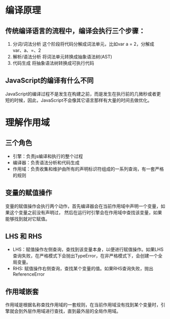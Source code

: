 # 编译原理
## 传统编译语言的流程中，编译会执行三个步骤：
1. 分词/词法分析
    这个阶段将代码分解成词法单元，比如var a = 2，分解成var、a、=、2
2. 解析/语法分析
    将词法单元转换成抽象语法树(AST)
3. 代码生成
    将抽象语法树转换成可执行代码
## JavaScript的编译有什么不同 
JavaScript的编译过程不是发生在构建之前，而是发生在执行前的几微秒或者更短的时候，因此，JavaScript不会像其它语言那样有大量的时间去做优化。
# 理解作用域
## 三个角色
* 引擎：负责js编译和执行的整个过程
* 编译器：负责语法分析和代码生成
* 作用域：负责收集和维护由所有的声明标识符组成的一系列查询，有一套严格的规则
## 变量的赋值操作
变量的赋值操作会执行两个动作，首先编译器会在当前作用域中声明一个变量，如果这个变量之前没有声明过，
然后在运行时引擎会在作用域中查找该变量，如果能够找到就对它赋值。
## LHS 和 RHS
* LHS：赋值操作左侧查询，查找到该变量本身，以便进行赋值操作。如果LHS查询失败，在严格模式下会抛出TypeError，在非严格模式下，会创建一个全局变量。
* RHS: 赋值操作右侧查询，查找某个变量的值。如果RHS查询失败，抛出ReferenceError
## 作用域嵌套
作用域是根据名称查找作用域的一套规则，在当前作用域没有找到某个变量时，引擎就会到外层作用域进行查找，直到最外层的全局作用域。


